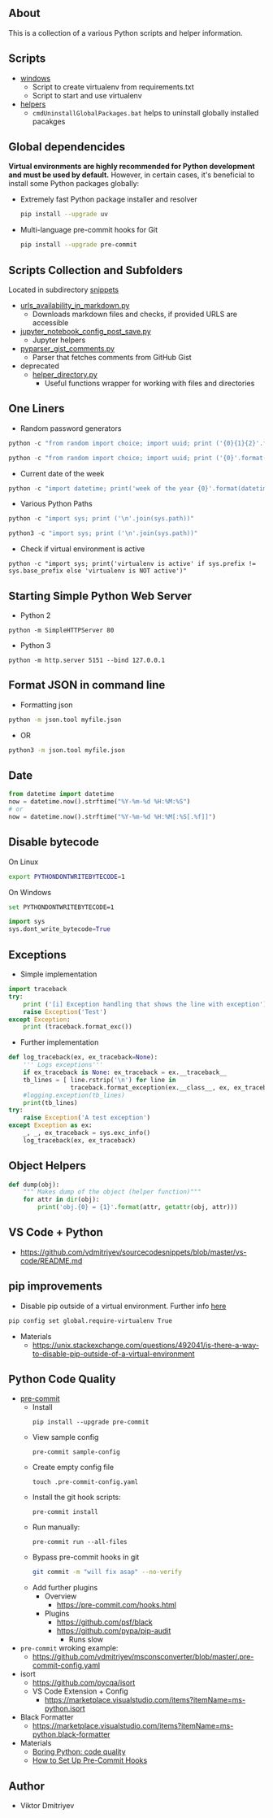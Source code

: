## About

This is a collection of a various Python scripts and helper information.

## Scripts

* [windows](windows)
    - Script to create virtualenv from requirements.txt
    - Script to start and use virtualenv
* [helpers](helpers)
    - `cmdUninstallGlobalPackages.bat` helps to uninstall globally installed pacakges

## Global dependencides

**Virtual environments are highly recommended for Python development and must be used by default.** However, in certain cases, it's beneficial to install some Python packages globally:

* Extremely fast Python package installer and resolver
	```bash
	pip install --upgrade uv
	```
* Multi-language pre-commit hooks for Git
	```bash
	pip install --upgrade pre-commit
	```

## Scripts Collection and Subfolders

Located in subdirectory [snippets](snippets)

* [urls_availability_in_markdown.py](snippets/urls_availability_in_markdown.py)
    - Downloads markdown files and checks, if provided URLS are accessible
* [jupyter_notebook_config_post_save.py](snippets/jupyter_notebook_config_post_save.py)
	- Jupyter helpers
* [pyparser_gist_comments.py](snippets/pyparser_gist_comments.py)
	- Parser that fetches comments from GitHub Gist
* deprecated
    - [helper_directory.py](snippets/helper_directory.py)
        - Useful functions wrapper for working with files and directories

## One Liners

* Random password generators

```python
python -c "from random import choice; import uuid; print ('{0}{1}{2}'.format(''.join([choice('abcdefghijklmnopqrstuvwxyzABCDEFGHIJKLMNOPQRSTUVWXYZ0123456789') for i in range(8)]), str(uuid.uuid4().get_hex().upper()[0:6]), ''.join([choice('%^*(-_=+)') for i in range(2)])))"
```

```python
python -c "from random import choice; import uuid; print ('{0}'.format(''.join([choice('abcdefghijklmnopqrstuvwxyzABCDEFGHIJKLMNOPQRSTUVWXYZ0123456789') for i in range(10)])))"
```

* Current date of the week
```python
python -c "import datetime; print('week of the year {0}'.format(datetime.date.today().isocalendar()[1]))"
```

* Various Python Paths
```python
python -c "import sys; print ('\n'.join(sys.path))"
```

```python
python3 -c "import sys; print ('\n'.join(sys.path))"
```

* Check if virtual environment is active
```
python -c "import sys; print('virtualenv is active' if sys.prefix != sys.base_prefix else 'virtualenv is NOT active')"
```

## Starting Simple Python Web Server

* Python 2
```
python -m SimpleHTTPServer 80
```
* Python 3
```
python -m http.server 5151 --bind 127.0.0.1
```

## Format JSON in command line

* Formatting json
```bash
python -m json.tool myfile.json
```
* OR
```bash
python3 -m json.tool myfile.json
```

## Date

```python
from datetime import datetime 
now = datetime.now().strftime("%Y-%m-%d %H:%M:%S")
# or
now = datetime.now().strftime("%Y-%m-%d %H:%M[:%S[.%f]]")
```

## Disable bytecode

On Linux

```bash
export PYTHONDONTWRITEBYTECODE=1
```
On Windows
```bash
set PYTHONDONTWRITEBYTECODE=1
```

```python
import sys
sys.dont_write_bytecode=True
```

## Exceptions

* Simple implementation
```python
import traceback
try:
    print ('[i] Exception handling that shows the line with exception')
    raise Exception('Test')
except Exception:
    print (traceback.format_exc())
```
* Further implementation
```python
def log_traceback(ex, ex_traceback=None):
    ''' Logs exceptions'''
    if ex_traceback is None: ex_traceback = ex.__traceback__
    tb_lines = [ line.rstrip('\n') for line in
                 traceback.format_exception(ex.__class__, ex, ex_traceback)]
    #logging.exception(tb_lines)
    print(tb_lines)
try:         
    raise Exception('A test exception')
except Exception as ex:
    _, _, ex_traceback = sys.exc_info()
    log_traceback(ex, ex_traceback)
```

## Object Helpers
```python
def dump(obj):
    """ Makes dump of the object (helper function)"""
    for attr in dir(obj):
        print('obj.{0} = {1}'.format(attr, getattr(obj, attr)))
```

## VS Code + Python

* https://github.com/vdmitriyev/sourcecodesnippets/blob/master/vs-code/README.md

## pip improvements

* Disable pip outside of a virtual environment. Further info [here](https://unix.stackexchange.com/questions/492041/is-there-a-way-to-disable-pip-outside-of-a-virtual-environment)
```bash
pip config set global.require-virtualenv True
```
* Materials
    - https://unix.stackexchange.com/questions/492041/is-there-a-way-to-disable-pip-outside-of-a-virtual-environment

## Python Code Quality

* [pre-commit](https://pre-commit.com/#install)
    + Install
        ```
        pip install --upgrade pre-commit
        ```
    + View sample config
        ```
        pre-commit sample-config
        ``` 
    + Create empty config file
        ```
        touch .pre-commit-config.yaml
        ```
    + Install the git hook scripts: 
        ```
        pre-commit install
        ```
    + Run manually: 
        ```
        pre-commit run --all-files
        ```
    + Bypass pre-commit hooks in git
        ```bash
        git commit -m "will fix asap" --no-verify
        ```
    + Add further plugins
        + Overview
            - https://pre-commit.com/hooks.html
        + Plugins
            - https://github.com/psf/black 	
            - https://github.com/pypa/pip-audit
                - Runs slow
* `pre-commit` wroking example:
    + https://github.com/vdmitriyev/msconsconverter/blob/master/.pre-commit-config.yaml
* isort
    + https://github.com/pycqa/isort
    + VS Code Extension + Config
        - https://marketplace.visualstudio.com/items?itemName=ms-python.isort
* Black Formatter
    +  https://marketplace.visualstudio.com/items?itemName=ms-python.black-formatter
* Materials
    - [Boring Python: code quality](https://www.b-list.org/weblog/2022/dec/19/boring-python-code-quality/)
    - [How to Set Up Pre-Commit Hooks](https://stefaniemolin.com/articles/devx/pre-commit/setup-guide/)

## Author

* Viktor Dmitriyev
